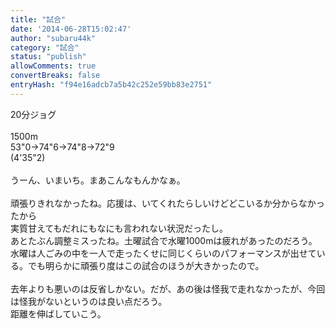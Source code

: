 ```yaml
---
title: "試合"
date: '2014-06-28T15:02:47'
author: "subaru44k"
category: "試合"
status: "publish"
allowComments: true
convertBreaks: false
entryHash: "f94e16adcb7a5b42c252e59bb83e2751"
---
```

20分ジョグ<br>
<br>
1500m<br>
53"0→74"6→74"8→72"9<br>
(4'35"2)<br>
<br>
うーん、いまいち。まあこんなもんかなぁ。<br>
<br>
頑張りきれなかったね。応援は、いてくれたらしいけどどこいるか分からなかったから<br>
実質甘えてもだれにもなにも言われない状況だったし。<br>
あとたぶん調整ミスったね。土曜試合で水曜1000mは疲れがあったのだろう。<br>
水曜は人ごみの中を一人で走ったくせに同じくらいのパフォーマンスが出せている。でも明らかに頑張り度はこの試合のほうが大きかったので。<br>
<br>
去年よりも悪いのは反省しかない。だが、あの後は怪我で走れなかったが、今回は怪我がないというのは良い点だろう。<br>
距離を伸ばしていこう。
